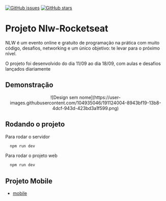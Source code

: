 <a href="https://github.com/Yuriferr/Rocketseat-Nlw/issues"><img alt="GitHub issues" src="https://img.shields.io/github/issues/Yuriferr/Rocketseat-Nlw"></a>
<a href="https://github.com/Yuriferr/Rocketseat-Nlw/stargazers"><img alt="GitHub stars" src="https://img.shields.io/github/stars/Yuriferr/Rocketseat-Nlw"></a>

# Projeto Nlw-Rocketseat

NLW é um evento online e gratuito de programação na prática com muito código, desafios, networking e um único objetivo: te levar para o próximo nível.

O projeto foi desenvolvido do dia 11/09 ao dia 18/09, com aulas e desafios lançados diariamente

## Demonstração

<div align="center">
  ![Design sem nome](https://user-images.githubusercontent.com/104935046/191124004-8943bf19-13b8-4dcf-943d-423bd3a1f599.png)
</div>


## Rodando o projeto

Para rodar o servidor

```bash
  npm run dev
```

Para rodar o projeto web

```bash
  npm run dev
```


## Projeto Mobile

 - [mobile](https://github.com/Yuriferr/Rocketseat-Nlw-mobile)
